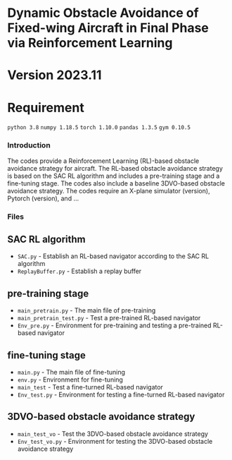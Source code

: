 # Dynamic Obstacle Avoidance of Fixed-wing Aircraft in Final Phase via Reinforcement Learning

# Version 2023.11

# Requirement 
`python 3.8`
`numpy 1.18.5`
`torch 1.10.0`
`pandas 1.3.5`
`gym 0.10.5`



### Introduction

The codes provide a Reinforcement Learning (RL)-based obstacle avoidance strategy for aircraft. The RL-based obstacle avoidance strategy is based on the SAC RL algorithm and includes a pre-training stage and a fine-tuning stage.
The codes also include a baseline 3DVO-based obstacle avoidance strategy.
The codes require an X-plane simulator (version), Pytorch (version), and ... 

### Files

## SAC RL algorithm
- `SAC.py` - Establish an RL-based navigator according to the SAC RL algorithm
- `ReplayBuffer.py` - Establish a replay buffer

## pre-training stage
- `main_pretrain.py` - The main file of pre-training
- `main_pretrain_test.py` - Test a pre-trained RL-based navigator
- `Env_pre.py` - Environment for pre-training and testing a pre-trained RL-based navigator

## fine-tuning stage
- `main.py` - The main file of fine-tuning
- `env.py` - Environment for fine-tuning
- `main_test` - Test a fine-turned RL-based navigator
- `Env_test.py` - Environment for testing a fine-turned RL-based navigator

## 3DVO-based obstacle avoidance strategy
- `main_test_vo` - Test the 3DVO-based obstacle avoidance strategy
- `Env_test_vo.py` - Environment for testing the 3DVO-based obstacle avoidance strategy




